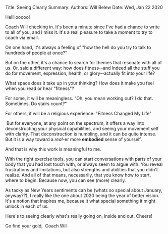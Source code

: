 Title:   Seeing Clearly
Summary: 
Authors: Will Belew
Date:    Wed, Jan 22 2020
        

Hellllooooo!

Coach Will checking in. It's been a minute since I've had a chance to write to all of you, and I miss it. It's a real pleasure to take a moment to try to coach via email.

On one hand, it's always a feeling of "how the hell do you try to talk to hundreds of people at once?"

But on the other, it's a chance to search for themes that resonate with all of us. Or, said a different way: how does fitness--and indeed all the stuff you do for movement, expression, health, or glory--actually fit into your life?

What space does it take up in your thinking? How does it make you feel when you read or hear "fitness"?

For some, it will be meaningless. "Oh, you mean working out? I do that. Sometimes. Do stairs count?"

For others, it will be a religious experience: "Fitness Changed My Life"

 But for everyone, at any point on the spectrum, it offers a way into deconstructing your physical capabilities, and seeing your movement self with clarity. That deconstruction is humbling, and it can be quite intense. But it is a way toward a *real*-er more **embodied** sense of yourself.

And that is why this work is meaningful to me.  

With the right exercise tools, you can start conversations with parts of your body that you had lost touch with, or always seem to argue with. You reveal frustrations and limitations, but also strengths and abilities that you didn't realize. And all of that means, necessarily, that you know how to start, where to begin. Because now, you can see (more) clearly. 

As tacky as New Years sentiments can be (whats so special about January, anyway??), I really like the one about 2020 being the year of better vision. It's a notion that inspires me, because it what special something it might unlock in each of us. 

Here's to seeing clearly what's really going on, inside and out. Cheers!

Go find your gold, 
Coach Will


